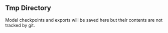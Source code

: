 ## Tmp Directory

Model checkpoints and exports will be saved here but their contents are not tracked by git.